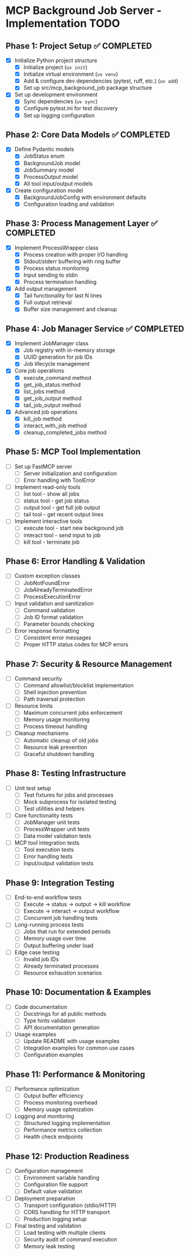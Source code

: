 # MCP Background Job Server - Implementation TODO

## Phase 1: Project Setup ✅ COMPLETED

- [x] Initialize Python project structure
  - [x] Initialize project (`uv init`)
  - [x] Initialize virtual environment (`uv venv`)
  - [x] Add & configure dev dependencies (pytest, ruff, etc.) (`uv add`)
  - [x] Set up src/mcp_background_job package structure

- [x] Set up development environment
  - [x] Sync dependencies (`uv sync`)
  - [x] Configure pytest.ini for test discovery
  - [x] Set up logging configuration

## Phase 2: Core Data Models ✅ COMPLETED

- [x] Define Pydantic models
  - [x] JobStatus enum
  - [x] BackgroundJob model
  - [x] JobSummary model
  - [x] ProcessOutput model
  - [x] All tool input/output models

- [x] Create configuration model
  - [x] BackgroundJobConfig with environment defaults
  - [x] Configuration loading and validation

## Phase 3: Process Management Layer ✅ COMPLETED

- [x] Implement ProcessWrapper class
  - [x] Process creation with proper I/O handling
  - [x] Stdout/stderr buffering with ring buffer
  - [x] Process status monitoring
  - [x] Input sending to stdin
  - [x] Process termination handling

- [x] Add output management
  - [x] Tail functionality for last N lines
  - [x] Full output retrieval
  - [x] Buffer size management and cleanup

## Phase 4: Job Manager Service ✅ COMPLETED

- [x] Implement JobManager class
  - [x] Job registry with in-memory storage
  - [x] UUID generation for job IDs
  - [x] Job lifecycle management

- [x] Core job operations
  - [x] execute_command method
  - [x] get_job_status method
  - [x] list_jobs method
  - [x] get_job_output method
  - [x] tail_job_output method

- [x] Advanced job operations
  - [x] kill_job method
  - [x] interact_with_job method
  - [x] cleanup_completed_jobs method

## Phase 5: MCP Tool Implementation

- [ ] Set up FastMCP server
  - [ ] Server initialization and configuration
  - [ ] Error handling with ToolError

- [ ] Implement read-only tools
  - [ ] list tool - show all jobs
  - [ ] status tool - get job status
  - [ ] output tool - get full job output
  - [ ] tail tool - get recent output lines

- [ ] Implement interactive tools
  - [ ] execute tool - start new background job
  - [ ] interact tool - send input to job
  - [ ] kill tool - terminate job

## Phase 6: Error Handling & Validation

- [ ] Custom exception classes
  - [ ] JobNotFoundError
  - [ ] JobAlreadyTerminatedError
  - [ ] ProcessExecutionError

- [ ] Input validation and sanitization
  - [ ] Command validation
  - [ ] Job ID format validation
  - [ ] Parameter bounds checking

- [ ] Error response formatting
  - [ ] Consistent error messages
  - [ ] Proper HTTP status codes for MCP errors

## Phase 7: Security & Resource Management

- [ ] Command security
  - [ ] Command allowlist/blocklist implementation
  - [ ] Shell injection prevention
  - [ ] Path traversal protection

- [ ] Resource limits
  - [ ] Maximum concurrent jobs enforcement
  - [ ] Memory usage monitoring
  - [ ] Process timeout handling

- [ ] Cleanup mechanisms
  - [ ] Automatic cleanup of old jobs
  - [ ] Resource leak prevention
  - [ ] Graceful shutdown handling

## Phase 8: Testing Infrastructure

- [ ] Unit test setup
  - [ ] Test fixtures for jobs and processes
  - [ ] Mock subprocess for isolated testing
  - [ ] Test utilities and helpers

- [ ] Core functionality tests
  - [ ] JobManager unit tests
  - [ ] ProcessWrapper unit tests
  - [ ] Data model validation tests

- [ ] MCP tool integration tests
  - [ ] Tool execution tests
  - [ ] Error handling tests
  - [ ] Input/output validation tests

## Phase 9: Integration Testing

- [ ] End-to-end workflow tests
  - [ ] Execute → status → output → kill workflow
  - [ ] Execute → interact → output workflow
  - [ ] Concurrent job handling tests

- [ ] Long-running process tests
  - [ ] Jobs that run for extended periods
  - [ ] Memory usage over time
  - [ ] Output buffering under load

- [ ] Edge case testing
  - [ ] Invalid job IDs
  - [ ] Already terminated processes
  - [ ] Resource exhaustion scenarios

## Phase 10: Documentation & Examples

- [ ] Code documentation
  - [ ] Docstrings for all public methods
  - [ ] Type hints validation
  - [ ] API documentation generation

- [ ] Usage examples
  - [ ] Update README with usage examples
  - [ ] Integration examples for common use cases
  - [ ] Configuration examples

## Phase 11: Performance & Monitoring

- [ ] Performance optimization
  - [ ] Output buffer efficiency
  - [ ] Process monitoring overhead
  - [ ] Memory usage optimization

- [ ] Logging and monitoring
  - [ ] Structured logging implementation
  - [ ] Performance metrics collection
  - [ ] Health check endpoints

## Phase 12: Production Readiness

- [ ] Configuration management
  - [ ] Environment variable handling
  - [ ] Configuration file support
  - [ ] Default value validation

- [ ] Deployment preparation
  - [ ] Transport configuration (stdio/HTTP)
  - [ ] CORS handling for HTTP transport
  - [ ] Production logging setup

- [ ] Final testing and validation
  - [ ] Load testing with multiple clients
  - [ ] Security audit of command execution
  - [ ] Memory leak testing
